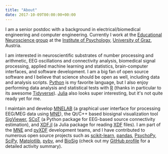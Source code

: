 ```yaml
---
title: "About"
date: 2017-10-09T00:00:00+00:00
---
```


I am a senior postdoc with a background in electrical/biomedical engineering and computer engineering. Currently I work at the [Educational Neuroscience group](https://psychologie.uni-graz.at/en/educational-neuroscience/) at the [Institute of Psychology](https://psychologie.uni-graz.at/en/), [University of Graz](https://www.uni-graz.at/en/), Austria.

I am interested in neuroscientific substrates of number processing and arithmetic, EEG oscillations and connectivity analysis, biomedical signal processing, applied machine learning and statistics, brain-computer interfaces, and software development. I am a big fan of open source software and I believe that science should be open as well, including data and analysis scripts. [Python](https://www.python.org/) is my favorite language, but I also enjoy performing data analysis and statistical tests with [R](https://www.r-project.org/) (thanks in particular to its awesome [Tidyverse](https://www.tidyverse.org/)). [Julia](https://julialang.org/) also looks super interesting, but it's not quite ready yet for me.

I maintain and develop [MNELAB](https://github.com/cbrnr/mnelab) (a graphical user interface for processing EEG/MEG data using [MNE](https://mne.tools)), the Qt/C++ based biosignal visualization tool [SigViewer](https://github.com/cbrnr/sigviewer), [SCoT](https://github.com/scot-dev/scot) (a Python package for EEG-based source connectivity estimation), and [XDF.jl](https://github.com/cbrnr/XDF.jl) (a Julia package for reading [XDF](https://github.com/sccn/xdf/wiki/Specifications) files). I am part of the [MNE](https://martinos.org/mne/stable/index.html) and [pyXDF](https://github.com/xdf-modules/xdf-Python) development teams, and I have contributed to numerous open source projects such as [scikit-learn](http://scikit-learn.org/stable/), [pandas](https://pandas.pydata.org/), [PsychoPy](http://www.psychopy.org/), [SciPy](https://www.scipy.org/), [Matplotlib](https://matplotlib.org/), [pybv](https://github.com/bids-standard/pybv), and [BioSig](http://biosig.sourceforge.net/) (check out my [GitHub profile](https://github.com/cbrnr) for a detailed activity summary).